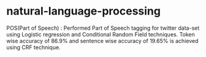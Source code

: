 # natural-language-processing

POS(Part of Speech) : Performed Part of Speech tagging for twitter data-set using Logistic regression and Conditional Random Field techniques. Token wise accuracy of 86.9% and sentence wise accuracy of 19.65% is achieved using CRF technique. 
